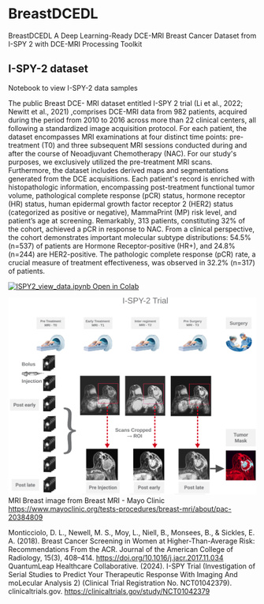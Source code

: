 # BreastDCEDL
BreastDCEDL A Deep Learning-Ready DCE-MRI Breast Cancer Dataset from I-SPY 2 with DCE-MRI Processing Toolkit

## I-SPY-2 dataset

Notebook to view I-SPY-2 data samples

The public Breast DCE- MRI dataset entitled I-SPY 2 trial (Li et al., 2022; Newitt et al., 2021) ,comprises DCE-MRI data from 982 patients, acquired during the period from 2010 to 2016 across more than 22 clinical centers, all following a standardized image acquisition protocol.
 For each patient, the dataset encompasses MRI examinations at four distinct time points: pre-treatment (T0) and three subsequent MRI sessions conducted during and after the course of Neoadjuvant Chemotherapy (NAC). For our study's purposes, we exclusively utilized the pre-treatment MRI scans. Furthermore, the dataset includes derived maps and segmentations generated from the DCE acquisitions. Each patient's record is enriched with histopathologic information, encompassing post-treatment functional tumor volume, pathological complete response (pCR) status, hormone receptor (HR) status, human epidermal growth factor receptor 2 (HER2) status (categorized as positive or negative), MammaPrint (MP) risk level, and patient’s age at screening. Remarkably, 313 patients, constituting 32% of the cohort, achieved a pCR in response to NAC.
From a clinical perspective, the cohort demonstrates important molecular subtype distributions: 54.5% (n=537) of patients are Hormone Receptor-positive (HR+), and 24.8% (n=244) are HER2-positive. The pathologic complete response (pCR) rate, a crucial measure of treatment effectiveness, was observed in 32.2% (n=317) of patients. 

[![ISPY2_view_data.ipynb Open in Colab](https://colab.research.google.com/assets/colab-badge.svg)](https://colab.research.google.com/github/naomifridman/BreastDCEDL/blob/main/ISPY2_view_data.ipynb)

![MRI Scan](images/spy2_data_organization.png)
MRI Breast image from Breast MRI - Mayo Clinic https://www.mayoclinic.org/tests-procedures/breast-mri/about/pac-20384809

Monticciolo, D. L., Newell, M. S., Moy, L., Niell, B., Monsees, B., & Sickles, E. A. (2018). Breast Cancer Screening in Women at Higher-Than-Average Risk: Recommendations From the ACR. Journal of the American College of Radiology, 15(3), 408–414. https://doi.org/10.1016/j.jacr.2017.11.034
QuantumLeap Healthcare Collaborative. (2024). I-SPY Trial (Investigation of Serial Studies to Predict Your Therapeutic Response With Imaging And moLecular Analysis 2) (Clinical Trial Registration No. NCT01042379). clinicaltrials.gov. https://clinicaltrials.gov/study/NCT01042379

